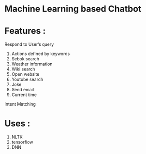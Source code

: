 # Machine Learning based Chatbot
# Features :
Respond to User’s query 
1. Actions defined by keywords 
2. Sebok search
3. Weather information
4. Wiki search
5. Open website
6. Youtube search
7. Joke
8. Send email
9. Current time

Intent Matching

# Uses :
1. NLTK
2. tensorflow
3. DNN

